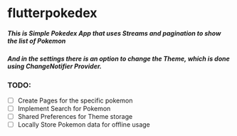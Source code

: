 # flutterpokedex

##### This is Simple Pokedex App that uses Streams and pagination to show the list of Pokemon 
##### And in the settings there is an option to change the Theme, which is done using ChangeNotifier Provider.

### TODO:
- [ ] Create Pages for the specific pokemon
- [ ] Implement Search for Pokemon
- [ ] Shared Preferences for Theme storage
- [ ] Locally Store Pokemon data for offline usage
